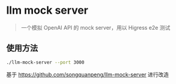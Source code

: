 # llm mock server
> 一个模拟 OpenAI API 的 mock server，用以 Higress e2e 测试

## 使用方法
```bash
./llm-mock-server --port 3000
```

基于 https://github.com/songquanpeng/llm-mock-server 进行改造